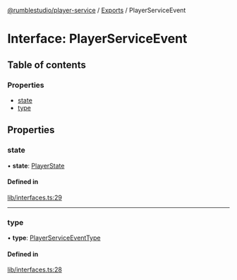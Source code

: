 [@rumblestudio/player-service](./player-service/README.md) / [Exports](./player-service/modules.md) / PlayerServiceEvent

# Interface: PlayerServiceEvent

## Table of contents

### Properties

- [state](./player-service/interfaces/playerserviceevent.md#state)
- [type](./player-service/interfaces/playerserviceevent.md#type)

## Properties

### state

• **state**: [PlayerState](./player-service/interfaces/playerstate.md)

#### Defined in

[lib/interfaces.ts:29](https://github.com/Redeltaz/rumblestudio/blob/2c7855f/libs/player-service/src/lib/interfaces.ts#L29)

___

### type

• **type**: [PlayerServiceEventType](./player-service/enums/playerserviceeventtype.md)

#### Defined in

[lib/interfaces.ts:28](https://github.com/Redeltaz/rumblestudio/blob/2c7855f/libs/player-service/src/lib/interfaces.ts#L28)
